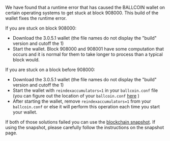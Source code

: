 We have found that a runtime error that has caused the BALLCOIN wallet on certain operating systems to get stuck at block 908000. This build of the wallet fixes the runtime error.

If you are stuck on block 908000:
- Download the 3.0.5.1 wallet (the file names do not display the "build" version and cutoff the 1)
- Start the wallet. Block 908000 and 908001 have some computation that occurs and it is normal for them to take longer to process than a typical block would.

If you are stuck on a block before 908000:
- Download the 3.0.5.1 wallet (the file names do not display the "build" version and cutoff the 1)
- Start the wallet with `reindexaccumulators=1` in your `ballcoin.conf` file (you can figure out the location of your `ballcoin.conf` [here](https://ballcoin.freshdesk.com/support/solutions/articles/30000004664-where-are-my-wallet-dat-blockchain-and-configuration-conf-files-located-) )
- After starting the wallet, remove `reindexaccumulators=1` from your `ballcoin.conf` or else it will perform this operation each time you start your wallet.

If both of those solutions failed you can use the [blockchain snapshot](http://178.254.23.111/~pub/BALLCOIN/Daily-Snapshots-Html/BALLCOIN-Daily-Snapshots.html). If using the snapshot, please carefully follow the instructions on the snapshot page.